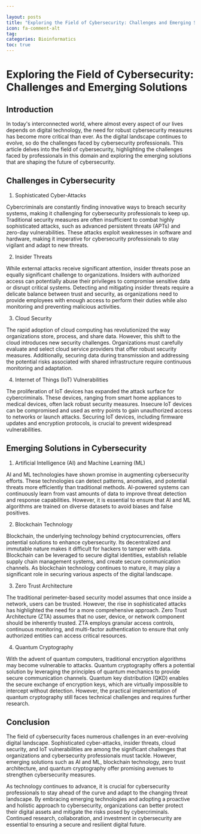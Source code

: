```yaml
---

layout: posts
title: "Exploring the Field of Cybersecurity: Challenges and Emerging Solutions"
icon: fa-comment-alt
tag:      
categories: Bioinformatics
toc: true
---
```




# Exploring the Field of Cybersecurity: Challenges and Emerging Solutions

## Introduction

In today's interconnected world, where almost every aspect of our lives depends on digital technology, the need for robust cybersecurity measures has become more critical than ever. As the digital landscape continues to evolve, so do the challenges faced by cybersecurity professionals. This article delves into the field of cybersecurity, highlighting the challenges faced by professionals in this domain and exploring the emerging solutions that are shaping the future of cybersecurity.

## Challenges in Cybersecurity

1. Sophisticated Cyber-Attacks

Cybercriminals are constantly finding innovative ways to breach security systems, making it challenging for cybersecurity professionals to keep up. Traditional security measures are often insufficient to combat highly sophisticated attacks, such as advanced persistent threats (APTs) and zero-day vulnerabilities. These attacks exploit weaknesses in software and hardware, making it imperative for cybersecurity professionals to stay vigilant and adapt to new threats.

2. Insider Threats

While external attacks receive significant attention, insider threats pose an equally significant challenge to organizations. Insiders with authorized access can potentially abuse their privileges to compromise sensitive data or disrupt critical systems. Detecting and mitigating insider threats require a delicate balance between trust and security, as organizations need to provide employees with enough access to perform their duties while also monitoring and preventing malicious activities.

3. Cloud Security

The rapid adoption of cloud computing has revolutionized the way organizations store, process, and share data. However, this shift to the cloud introduces new security challenges. Organizations must carefully evaluate and select cloud service providers that offer robust security measures. Additionally, securing data during transmission and addressing the potential risks associated with shared infrastructure require continuous monitoring and adaptation.

4. Internet of Things (IoT) Vulnerabilities

The proliferation of IoT devices has expanded the attack surface for cybercriminals. These devices, ranging from smart home appliances to medical devices, often lack robust security measures. Insecure IoT devices can be compromised and used as entry points to gain unauthorized access to networks or launch attacks. Securing IoT devices, including firmware updates and encryption protocols, is crucial to prevent widespread vulnerabilities.

## Emerging Solutions in Cybersecurity

1. Artificial Intelligence (AI) and Machine Learning (ML)

AI and ML technologies have shown promise in augmenting cybersecurity efforts. These technologies can detect patterns, anomalies, and potential threats more efficiently than traditional methods. AI-powered systems can continuously learn from vast amounts of data to improve threat detection and response capabilities. However, it is essential to ensure that AI and ML algorithms are trained on diverse datasets to avoid biases and false positives.

2. Blockchain Technology

Blockchain, the underlying technology behind cryptocurrencies, offers potential solutions to enhance cybersecurity. Its decentralized and immutable nature makes it difficult for hackers to tamper with data. Blockchain can be leveraged to secure digital identities, establish reliable supply chain management systems, and create secure communication channels. As blockchain technology continues to mature, it may play a significant role in securing various aspects of the digital landscape.

3. Zero Trust Architecture

The traditional perimeter-based security model assumes that once inside a network, users can be trusted. However, the rise in sophisticated attacks has highlighted the need for a more comprehensive approach. Zero Trust Architecture (ZTA) assumes that no user, device, or network component should be inherently trusted. ZTA employs granular access controls, continuous monitoring, and multi-factor authentication to ensure that only authorized entities can access critical resources.

4. Quantum Cryptography

With the advent of quantum computers, traditional encryption algorithms may become vulnerable to attacks. Quantum cryptography offers a potential solution by leveraging the principles of quantum mechanics to provide secure communication channels. Quantum key distribution (QKD) enables the secure exchange of encryption keys, which are virtually impossible to intercept without detection. However, the practical implementation of quantum cryptography still faces technical challenges and requires further research.

## Conclusion

The field of cybersecurity faces numerous challenges in an ever-evolving digital landscape. Sophisticated cyber-attacks, insider threats, cloud security, and IoT vulnerabilities are among the significant challenges that organizations and cybersecurity professionals must tackle. However, emerging solutions such as AI and ML, blockchain technology, zero trust architecture, and quantum cryptography offer promising avenues to strengthen cybersecurity measures.

As technology continues to advance, it is crucial for cybersecurity professionals to stay ahead of the curve and adapt to the changing threat landscape. By embracing emerging technologies and adopting a proactive and holistic approach to cybersecurity, organizations can better protect their digital assets and mitigate the risks posed by cybercriminals. Continued research, collaboration, and investment in cybersecurity are essential to ensuring a secure and resilient digital future.